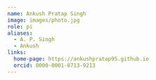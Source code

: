 ```yaml
---
name: Ankush Pratap Singh
image: images/photo.jpg
role: pi
aliases:
  - A. P. Singh
  - Ankush
links:
  home-page: https://ankushpratap95.github.io
  orcid: 0000-0001-8713-9213
---
```

